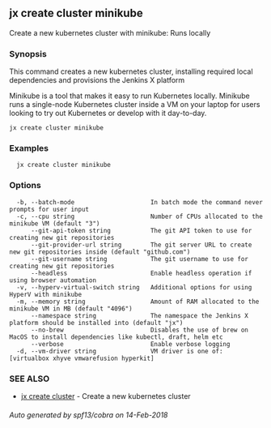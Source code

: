 ## jx create cluster minikube

Create a new kubernetes cluster with minikube: Runs locally

### Synopsis


This command creates a new kubernetes cluster, installing required local dependencies and provisions the Jenkins X platform 

Minikube is a tool that makes it easy to run Kubernetes locally. Minikube runs a single-node Kubernetes cluster inside a VM on your laptop for users looking to try out Kubernetes or develop with it day-to-day.

```
jx create cluster minikube
```

### Examples

```
  jx create cluster minikube
```

### Options

```
  -b, --batch-mode                     In batch mode the command never prompts for user input
  -c, --cpu string                     Number of CPUs allocated to the minikube VM (default "3")
      --git-api-token string           The git API token to use for creating new git repositories
      --git-provider-url string        The git server URL to create new git repositories inside (default "github.com")
      --git-username string            The git username to use for creating new git repositories
      --headless                       Enable headless operation if using browser automation
  -v, --hyperv-virtual-switch string   Additional options for using HyperV with minikube
  -m, --memory string                  Amount of RAM allocated to the minikube VM in MB (default "4096")
      --namespace string               The namespace the Jenkins X platform should be installed into (default "jx")
      --no-brew                        Disables the use of brew on MacOS to install dependencies like kubectl, draft, helm etc
      --verbose                        Enable verbose logging
  -d, --vm-driver string               VM driver is one of: [virtualbox xhyve vmwarefusion hyperkit]
```

### SEE ALSO
* [jx create cluster](jx_create_cluster.md)	 - Create a new kubernetes cluster

###### Auto generated by spf13/cobra on 14-Feb-2018
